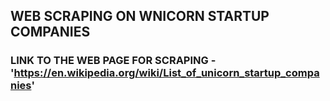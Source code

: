 ## WEB SCRAPING ON WNICORN STARTUP COMPANIES

### LINK TO THE WEB PAGE FOR SCRAPING - 'https://en.wikipedia.org/wiki/List_of_unicorn_startup_companies'
